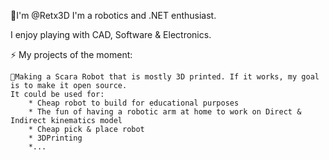 👀I'm @Retx3D
I'm a robotics and .NET enthusiast. 

I enjoy playing with CAD, Software & Electronics.

⚡ My projects of the moment:

    🌱Making a Scara Robot that is mostly 3D printed. If it works, my goal is to make it open source.
    It could be used for: 
        * Cheap robot to build for educational purposes
        * The fun of having a robotic arm at home to work on Direct & Indirect kinematics model
        * Cheap pick & place robot
        * 3DPrinting
        *...


<!---
Retx3D/Retx3D is a ✨ special ✨ repository because its `README.md` (this file) appears on your GitHub profile.
You can click the Preview link to take a look at your changes.
--->
